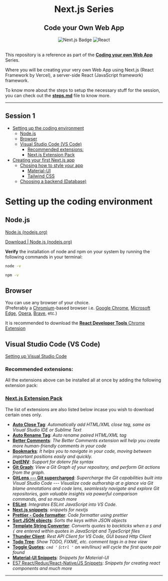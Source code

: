 <div align="center">
  <h1>Next.js Series</h1>
  <h2>Code your Own Web App</h2>
  <img alt="Next.js Badge" title="React Framework by Vercel" src="https://img.shields.io/badge/Next.js-informational?style=flat-sqaure&logo=next.js&logoColor=white&color=000000">
  <img alt="React" title="JavaScript Framework" src="https://img.shields.io/badge/React-informational?style=flat-sqaure&logo=react&logoColor=black&color=61DAFB">
</div>
<br>

This repository is a reference as part of the **[Coding your own Web App](https://youtube.com/playlist?list=PLYlB334TcbXGVBqG-7m_udB-QTWQXYCf8)** Series.

Where you will be creating your very own Web App using Next.js (React Framework by Vercel), a server-side React (JavaScript framework) framework.

To know more about the steps to setup the necessary stuff for the session, you can check out the [**steps.md**](steps.md) file to know more.

---

## Session 1

- [Setting up the coding environment](#setting-up-the-coding-environment)
  - [Node.js](#nodejs)
  - [Browser](#browser)
  - [Visual Studio Code (VS Code)](#visual-studio-code-vs-code)
    - [Recommended extensions:](#recommended-extensions)
    - [Next.js Extension Pack](#nextjs-extension-pack)
- [Creating your first Next.js app](#creating-your-first-nextjs-app)
  - [Chosing how to style your app](#chosing-how-to-style-your-app)
    - [Material-UI](#material-ui)
    - [Tailwind CSS](#tailwind-css)
  - [Choosing a backend (Database)](#choosing-a-backend-database)

# Setting up the coding environment

## Node.js

[Node.js (nodejs.org)](https://nodejs.org/en/)

[Download | Node.js (nodejs.org)](https://nodejs.org/en/download/)

**Verify** the installation of node and npm on your system by running the following commands in your terminal:

```bash
node -v
```

```bash
npm -v
```

## Browser

You can use any browser of your choice.<br>
(Preferably a [Chromium](https://www.chromium.org/Home/)-based browser i.e. [Google Chrome](https://www.google.com/chrome/), [Microsoft Edge](https://www.microsoft.com/en-us/edge), [Opera](https://www.opera.com/), [Brave](https://brave.com/), etc.)

It is recommended to download the [**React Developer Tools** Chrome Extension](https://chrome.google.com/webstore/detail/react-developer-tools/fmkadmapgofadopljbjfkapdkoienihi?hl=en)
<!-- [React Developer Tools - Chrome Web Store (google.com)](https://chrome.google.com/webstore/detail/react-developer-tools/fmkadmapgofadopljbjfkapdkoienihi?hl=en) -->

## Visual Studio Code (VS Code)

[Setting up Visual Studio Code](https://code.visualstudio.com/docs/setup/setup-overview)


### Recommended extensions:
All the extensions above can be installed all at once by adding the following extension pack: 
### [Next.js Extension Pack](https://marketplace.visualstudio.com/items?itemName=gaurav-gosain.GDSC-nextjs)

The list of extensions are also listed below incase you wish to download certain ones only.

-   [**Auto Close Tag**](https://marketplace.visualstudio.com/items?itemName=formulahendry.auto-close-tag "https://marketplace.visualstudio.com/items?itemName=formulahendry.auto-close-tag"): *Automatically add HTML/XML close tag, same as Visual Studio IDE or Sublime Text*
-   [**Auto Rename Tag**](https://marketplace.visualstudio.com/items?itemName=formulahendry.auto-rename-tag "https://marketplace.visualstudio.com/items?itemName=formulahendry.auto-rename-tag"): *Auto rename paired HTML/XML tag*
-   [**Better Comments**](https://marketplace.visualstudio.com/items?itemName=aaron-bond.better-comments "https://marketplace.visualstudio.com/items?itemName=aaron-bond.better-comments"): *The Better Comments extension will help you create more human-friendly comments in your code*
-   [**Bookmarks**](https://marketplace.visualstudio.com/items?itemName=alefragnani.Bookmarks "https://marketplace.visualstudio.com/items?itemName=alefragnani.Bookmarks"): *It helps you to navigate in your code, moving between important positions easily and quickly.*
-   [**DotENV**](https://marketplace.visualstudio.com/items?itemName=mikestead.dotenv "https://marketplace.visualstudio.com/items?itemName=mikestead.dotenv"): *Support for dotenv file syntax*
-   [**Git Graph**](https://marketplace.visualstudio.com/items?itemName=mhutchie.git-graph "https://marketplace.visualstudio.com/items?itemName=mhutchie.git-graph"): *View a Git Graph of your repository, and perform Git actions from the graph.*
-   [**GitLens --- Git supercharged**](https://marketplace.visualstudio.com/items?itemName=eamodio.gitlens "https://marketplace.visualstudio.com/items?itemName=eamodio.gitlens"): *Supercharge the Git capabilities built into Visual Studio Code --- Visualize code authorship at a glance via Git blame annotations and code lens, seamlessly navigate and explore Git repositories, gain valuable insights via powerful comparison commands, and so much more*
-   [**ESLint**](https://marketplace.visualstudio.com/items?itemName=dbaeumer.vscode-eslint "https://marketplace.visualstudio.com/items?itemName=dbaeumer.vscode-eslint"): *Integrates ESLint JavaScript into VS Code.*
-   [**Next.js snippets**](https://marketplace.visualstudio.com/items?itemName=pulkitgangwar.nextjs-snippets "https://marketplace.visualstudio.com/items?itemName=pulkitgangwar.nextjs-snippets"): *snippets for nextjs*
-   [**Prettier - Code formatter**](https://marketplace.visualstudio.com/items?itemName=esbenp.prettier-vscode "https://marketplace.visualstudio.com/items?itemName=esbenp.prettier-vscode"): *Code formatter using prettier*
-   [**Sort JSON objects**](https://marketplace.visualstudio.com/items?itemName=richie5um2.vscode-sort-json "https://marketplace.visualstudio.com/items?itemName=richie5um2.vscode-sort-json"): *Sorts the keys within JSON objects*
-   [**Template String Converter**](https://marketplace.visualstudio.com/items?itemName=meganrogge.template-string-converter "https://marketplace.visualstudio.com/items?itemName=meganrogge.template-string-converter"): *Converts quotes to backticks when a `$` and `{` are entered within quotes in JavaScript and TypeScript files*
-   [**Thunder Client**](https://marketplace.visualstudio.com/items?itemName=rangav.vscode-thunder-client "https://marketplace.visualstudio.com/items?itemName=rangav.vscode-thunder-client"): *Rest API Client for VS Code, GUI based Http Client*
-   [**Todo Tree**](https://marketplace.visualstudio.com/items?itemName=Gruntfuggly.todo-tree "https://marketplace.visualstudio.com/items?itemName=Gruntfuggly.todo-tree"): *Show TODO, FIXME, etc. comment tags in a tree view*
-   [**Toggle Quotes**](https://marketplace.visualstudio.com/items?itemName=BriteSnow.vscode-toggle-quotes "https://marketplace.visualstudio.com/items?itemName=BriteSnow.vscode-toggle-quotes"): *`cmd '` (`ctrl '` on win/linux) will cycle the first quote pair found*
-   [**Material-UI Snippets**](https://marketplace.visualstudio.com/items?itemName=vscodeshift.material-ui-snippets): *Snippets for Material-UI*
-   [ES7 React/Redux/React-Native/JS Snippets](https://marketplace.visualstudio.com/items?itemName=dsznajder.es7-react-js-snippets "https://marketplace.visualstudio.com/items?itemName=dsznajder.es7-react-js-snippets"): *Snippets for creating react components and much more*

---

